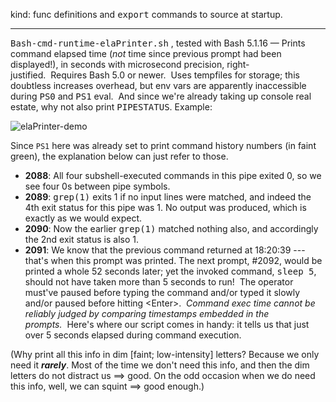 kind: func definitions and <tt>export</tt> commands to source at startup.
<hr/>
<tt>Bash-cmd-runtime-elaPrinter.sh</tt> , tested with Bash 5.1.16 &#8212; Prints command elapsed time (<i>not</i> time since previous prompt had been displayed!), in seconds with microsecond precision, right-justified.&nbsp;&nbsp;Requires Bash 5.0 or newer.&nbsp;&nbsp;Uses tempfiles for storage; this doubtless increases overhead, but env vars are apparently inaccessible during <tt>PS0</tt> and <tt>PS1</tt> eval.&nbsp;&nbsp;And since we're already taking up console real estate, why not also print <tt>PIPESTATUS</tt>.
<quote>Example:
  
![elaPrinter-demo](https://github.com/user-attachments/assets/940b74ce-b1f7-4070-8dea-04d62e0c0264)

Since `PS1` here was already set to print command history numbers (in faint green), the explanation below can just refer to those.
<ul>
<li><b>2088</b>: All four subshell-executed commands in this pipe exited 0, so we see four 0s between pipe symbols.
<li><b>2089</b>: <tt>grep(1)</tt> exits 1 if no input lines were matched, and indeed the 4th  exit status for this pipe was 1.  No output was produced, which is exactly as we would expect.
<li><b>2090</b>: Now the earlier <tt>grep(1)</tt> matched nothing also, and accordingly the 2nd exit status is also 1.
<li><b>2091</b>: We know that the previous command returned at 18:20:39 --- that's when this prompt was printed.  The next prompt, #2092, would be printed a whole 52 seconds later; yet the invoked command, <tt>sleep 5</tt>, should not have taken more than 5 seconds to run!&nbsp;&nbsp;The operator must've paused before typing the command and/or typed it slowly and/or paused before hitting &lt;Enter&gt;.&nbsp;&nbsp;<i>Command exec time cannot be reliably judged by comparing timestamps embedded in the prompts.</i>&nbsp;&nbsp;Here's where our script comes in handy: it tells us that just over 5 seconds elapsed during command execution.
</li>
</ul>
</quote>

(Why print all this info in dim [faint; low-intensity] letters?  Because we only need it <i><b>rarely</b></i>.  Most of the time we don't need this info, and then the dim letters do not distract us ==> good.  On the odd occasion when we do need this info, well, we can squint ==> good enough.)

